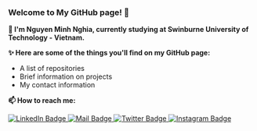 ### Welcome to My GitHub page! 👋

<!--
**Hexag158/Hexag158** is a ✨ _special_ ✨ repository because its `README.md` (this file) appears on your GitHub profile.

Here are some ideas to get you started:

- 🔭 I’m currently working on ...
- 🌱 I’m currently learning ...
- 👯 I’m looking to collaborate on ...
- 🤔 I’m looking for help with ...
- 💬 Ask me about ...
- 📫 How to reach me: ...
- 😄 Pronouns: ...
- ⚡ Fun fact: ...
-->
<b>🔭 I'm Nguyen Minh Nghia, currently studying at Swinburne University of Technology - Vietnam. </b>

<b>✨ Here are some of the things you'll find on my GitHub page: </b>
- A list of repositories </br> 
- Brief information on projects </br> 
- My contact information </br>

<b>📫 How to reach me: </b>
<div id="badges">
  <a href="https://www.linkedin.com/in/nghianm158">
    <img src="https://img.shields.io/badge/LinkedIn-blue?style=for-the-badge&logo=linkedin&logoColor=white" alt="LinkedIn Badge"/>
  </a>
  <a href="mailto:nghianm1508@gmail.com">
    <img src="https://img.shields.io/badge/Mail-red?style=for-the-badge&logo=gmail&logoColor=white" alt="Mail Badge"/>
  </a>
  <a href="https://www.facebook.com/unknown.user.158">
    <img src="https://img.shields.io/badge/Facebook-blue?style=for-the-badge&logo=facebook&logoColor=white" alt="Twitter Badge"/>
  </a>
  <a href="https://www.instagram.com/n_tap_chup_anh/">
    <img src="https://img.shields.io/badge/Instagram-red?style=for-the-badge&logo=instagram&logoColor=white" alt="Instagram Badge"/>
  </a>
</div>
